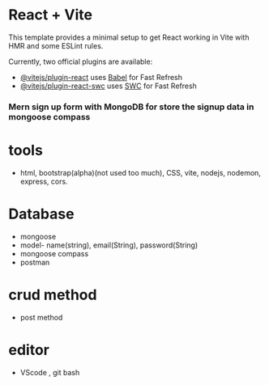 # React + Vite

This template provides a minimal setup to get React working in Vite with HMR and some ESLint rules.

Currently, two official plugins are available:

- [@vitejs/plugin-react](https://github.com/vitejs/vite-plugin-react/blob/main/packages/plugin-react/README.md) uses [Babel](https://babeljs.io/) for Fast Refresh
- [@vitejs/plugin-react-swc](https://github.com/vitejs/vite-plugin-react-swc) uses [SWC](https://swc.rs/) for Fast Refresh

### Mern sign up form with MongoDB for store the signup data in mongoose compass

# tools

- html, bootstrap(alpha)(not used too much), CSS, vite, nodejs, nodemon, express, cors.

# Database

- mongoose
- model- name(string), email(String), password(String)
- mongoose compass
- postman

# crud method

- post method

# editor

- VScode , git bash
